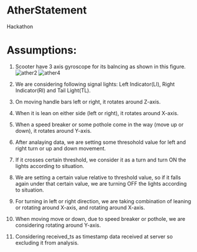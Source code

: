 # AtherStatement
Hackathon
# Assumptions:

1) Scooter have 3 axis gyroscope for its balncing as shown in this figure.
![ather2](https://user-images.githubusercontent.com/45059470/152825349-a0a5c85c-f880-41b7-866b-daeeede25978.jpg)
![ather4](https://user-images.githubusercontent.com/45059470/152825438-2d15417c-0320-40cb-98c1-9dd7e152e045.jpg)

2) We are considering following signal lights: Left Indicator(LI), Right Indicator(RI) and Tail Light(TL).

3) On moving handle bars left or right, it rotates around Z-axis.

4) When it is lean on either side (left or right), it rotates around X-axis.

5) When a speed breaker or some pothole come in the way (move up or down), it rotates around Y-axis.

6) After analaying data, we are setting some thresohold value for left and right turn or up and down movement.

7) If it crosses certain threshold, we consider it as a turn and turn ON the lights according to situation.

8) We are setting a certain value relative to threshold value, so if it falls again under that certain value, we are turning OFF the lights according to situation.

9) For turning in left or right direction, we are taking combination of leaning or rotating around X-axis, and rotating around X-axis.

10) When moving move or down, due to speed breaker or pothole, we are considering rotating around Y-axis.

11) Considering received_ts as timestamp data received at server so excluding it from analysis.
